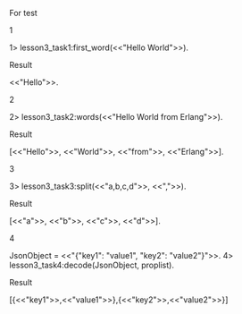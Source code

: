 For test

1

1> lesson3_task1:first_word(<<"Hello World">>).

Result

<<"Hello">>.

2

2> lesson3_task2:words(<<"Hello World from Erlang">>).

Result

[<<"Hello">>, <<"World">>, <<"from">>, <<"Erlang">>].


3

3> lesson3_task3:split(<<"a,b,c,d">>, <<",">>).

Result

[<<"a">>, <<"b">>, <<"c">>, <<"d">>].


4

JsonObject = <<"{\"key1\": \"value1\", \"key2\": \"value2\"}">>.
4> lesson3_task4:decode(JsonObject, proplist).

Result

[{<<"key1">>,<<"value1">>},{<<"key2">>,<<"value2">>}]
